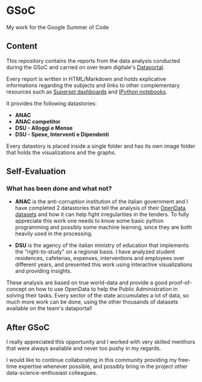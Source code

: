 # GSoC
My work for the Google Summer of Code

## Content
This repository contains the reports from the data analysis conducted during the GSoC and carried on over team digitale's [Dataportal](https://dataportal.daf.teamdigitale.it). 

Every report is written in HTML/Markdown and holds explicative informations regarding the subjects and links to other complementary resources such as [Superset dashboards](https://bi.daf.teamdigitale.it/superset/welcome)  and [IPython notebooks](https://github.com/fabiana001/anacAnalysis/).

It provides the following datastories:

* **ANAC**
* **ANAC competitor**
* **DSU - Alloggi e Mense**
* **DSU - Spese, Interventi e Dipendenti**

Every datastory is placed inside a single folder and has its own image folder that holds the visualizations and the graphs.

## Self-Evaluation
### What has been done and what not?

* **ANAC** is the anti-corruption institution of the italian government and I have completed 2 datastories that tell the analysis of their [OpenData datasets](https://dati.anticorruzione.it/) and how it can help fight irregularities in the tenders. To fully appreciate this work one needs to know some basic python programming and possibly some machine learning, since they are both heavily used in the processing. 

* **DSU** is the agency of the italian ministry of education that implements the "right-to-study" on a regional basis. I have analyzed student residences, cafeterias, expenses, interventions and employees over different years, and presented this work using interactive visualizations and providing insights.

These analysis are based on true world-data and provide a good proof-of-concept on how to use OpenData to help the Public Administration in solving their tasks.
Every sector of the state accumulates a lot of data, so much more work can be done, using the other thousands of datasets available on the team's dataportal! 

## After GSoC
I really appreciated this opportunity and I worked with very skilled menthors that were always available and never too pushy in my regards. 

I would like to continue collaborating in this community providing my free-time expertise whenever possible, and possibly bring in the project other data-science-enthusiast colleagues.
